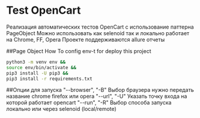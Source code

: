 # Test OpenCart

Реализация автоматических тестов OpenCart
с использование паттерна PageObject
Можно использовать как selenoid так и локально
работает на Chrome, FF, Opera
Проекте поддерживаются allure отчеты

##Page Object
How To config env-t for deploy this project
```bash
python3 -m venv env && 
source env/bin/activate && 
pip3 install -U pip3 && 
pip3 install -r requirements.txt

```
##Опции для запуска
"--browser", "-B" Выбор браузера нужно передать название chrome firefox или opera
"--url", "-U" Указать точку входа на которой работает opencart
"--run", "-R" Выбор способа запуска локально или через selenoid (local/remote)
